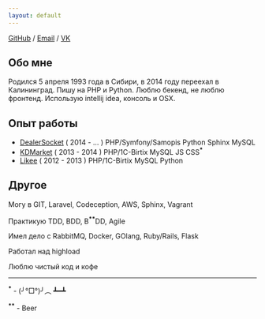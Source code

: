 ```yaml
---
layout: default
---
```


[GitHub](https://github.com/neronmoon) / [Email](mailto:alistar.neron@gmail.com) / [VK](https://vk.com/neronmoon)

## Обо мне

Родился 5 апреля 1993 года в Сибири, в 2014 году переехал в Калининград. Пишу на PHP и Python. Люблю бекенд, не люблю фронтенд. Использую intellij idea, консоль и OSX.

## Опыт работы

- [DealerSocket](http://dealersocket.com/) ( 2014 - ... ) PHP/Symfony/Samopis Python Sphinx MySQL
- [KDMarket](http://kdmarket.ru/) ( 2013 - 2014 ) PHP/1C-Birtix MySQL JS CSS<sup>**\***</sup>
- [Likee](https://likee.ru/) ( 2012 - 2013 ) PHP/1C-Birtix MySQL Python

## Другое

Могу в GIT, Laravel, Codeception, AWS, Sphinx, Vagrant

Практикую TDD, BDD, B<sup>**\***</sup><sup>**\***</sup>DD, Agile

Имел дело с RabbitMQ, Docker, GOlang, Ruby/Rails, Flask

Работал над highload

Люблю чистый код и кофе

------

<sup>**\***</sup> - (╯°□°)╯︵ ┻━┻

<sup>**\***</sup><sup>**\***</sup> - Beer
